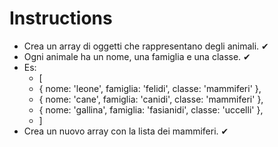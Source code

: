 # Instructions

- Crea un array di oggetti che rappresentano degli animali. ✔
- Ogni animale ha un nome, una famiglia e una classe. ✔
- Es:
    - [
    -  { nome: 'leone', famiglia: 'felidi', classe: 'mammiferi' },
    -  { nome: 'cane', famiglia: 'canidi', classe: 'mammiferi' },
    -  { nome: 'gallina', famiglia: 'fasianidi', classe: 'uccelli' },
    - ]
- Crea un nuovo array con la lista dei mammiferi. ✔